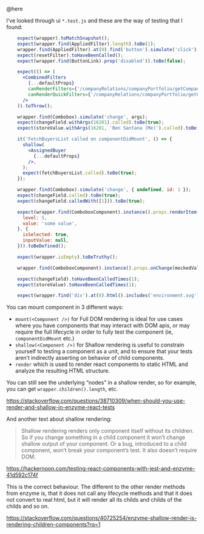 @here

I’ve looked through ui `*.test.js` and these are the way of testing that I found:

```jsx
    expect(wrapper).toMatchSnapshot();
    expect(wrapper.find(AppliedFilter).length).toBe(1);
    wrapper.find(AppliedFilter).at(0).find('button').simulate('click');
    expect(resetFilter).toHaveBeenCalled();
    expect(wrapper.find(ButtonLink).prop('disabled')).toBe(false);

    expect(() => (
      <CombinedFilters
        {...defaultProps}
        canRenderFilters={'/companyRelations/companyPortfolio/getCompanyWidePortfolioAvailableFilters'}
        canRenderQuickFilters={'/companyRelations/companyPortfolio/getCompanyWidePortfolioQuickFiltersAsync'}
      />
    )).toThrow();

    wrapper.find(Combobox).simulate('change', args);
    expect(changeField.withArgs(16201).called).toBe(true);
    expect(storeValue.withArgs(16201, 'Ben Santana (Me)').called).toBe(true);

    it('FetchBuyersList called on componentDidMount', () => {
      shallow(
        <AssignedBuyer
          {...defaultProps}
        />,
      );
      expect(fetchBuyersList.called).toBe(true);
    });

    wrapper.find(Combobox).simulate('change', { undefined, id: 1 });
    expect(changeField.called).toBe(true);
    expect(changeField.calledWith([1])).toBe(true);

    expect(wrapper.find(ComboboxComponent).instance().props.renderItem({
      level: 5,
      value: 'some value',
    }, {
      isSelected: true,
      inputValue: null,
    })).toBeDefined();

    expect(wrapper.isEmpty).toBeTruthy();

    wrapper.find(ComboboxComponent).instance().props.onChange(mockedValue);

    expect(changeField).toHaveBeenCalledTimes(1);
    expect(storeValue).toHaveBeenCalledTimes(1);

    expect(wrapper.find('div').at(0).html().includes('environment.svg')).toBe(true);
```

You can mount component in 3 different ways:
- `mount(<Component />)` for Full DOM rendering is ideal for use cases where you have components that may interact with DOM apis, or may require the full lifecycle in order to fully test the component (ie, `componentDidMount` etc.)
- `shallow(<Component />)` for Shallow rendering is useful to constrain yourself to testing a component as a unit, and to ensure that your tests aren’t indirectly asserting on behavior of child components.
- `render` which is used to render react components to static HTML and analyze the resulting HTML structure.

You can still see the underlying “nodes” in a shallow render, so for example, you can get `wrapper.children().length`, etc.

https://stackoverflow.com/questions/38710309/when-should-you-use-render-and-shallow-in-enzyme-react-tests

And another text about shallow rendering:

>Shallow rendering renders only component itself without its children. So if you change something in a child component it won’t change shallow output of your component. Or a bug, introduced to a child component, won’t break your component’s test. It also doesn’t require DOM.

https://hackernoon.com/testing-react-components-with-jest-and-enzyme-41d592c174f

This is the correct behaviour. The different to the other render methods from enzyme is, that it does not call any lifecycle methods and that it does not convert to real html, but it will render all its childs and childs of the childs and so on.

https://stackoverflow.com/questions/40725254/enzyme-shallow-render-is-rendering-children-components?rq=1